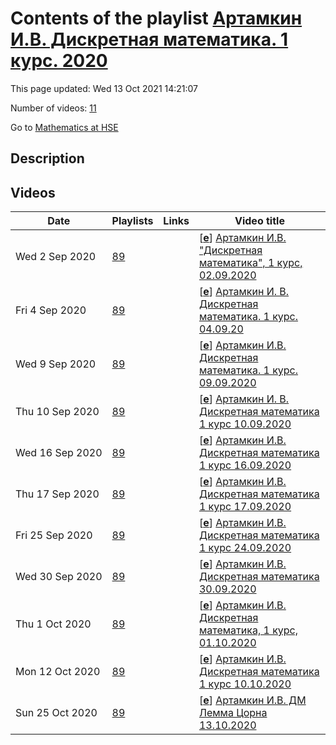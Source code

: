 # Contents of the playlist [Артамкин И.В. Дискретная математика. 1 курс. 2020](https://www.youtube.com/playlist?list=PLq3E5oubNNoCpIToWmtH1h4WX-HwqEYzs)

This page updated: Wed 13 Oct 2021 14:21:07

Number of videos: [11](#videos)

Go to [Mathematics at HSE](../README.md)

## Description



## Videos

|Date|Playlists|Links|Video title|
|---|---|---|---|
| Wed&nbsp;2&nbsp;Sep&nbsp;2020 | [89](../playlists/89 "Артамкин И.В. Дискретная математика. 1 курс. 2020") |  | [[**e**](https://studio.youtube.com/video/r8YHvOV_TFE/edit "Edit")] [Артамкин И.В. &#34;Дискретная математика&#34;, 1 курс, 02.09.2020](https://www.youtube.com/watch?v=r8YHvOV_TFE&list=PLq3E5oubNNoCpIToWmtH1h4WX-HwqEYzs) |
| Fri&nbsp;4&nbsp;Sep&nbsp;2020 | [89](../playlists/89 "Артамкин И.В. Дискретная математика. 1 курс. 2020") |  | [[**e**](https://studio.youtube.com/video/npO01dDt1_U/edit "Edit")] [Артамкин И. В.  Дискретная математика. 1 курс. 04.09.20](https://www.youtube.com/watch?v=npO01dDt1_U&list=PLq3E5oubNNoCpIToWmtH1h4WX-HwqEYzs) |
| Wed&nbsp;9&nbsp;Sep&nbsp;2020 | [89](../playlists/89 "Артамкин И.В. Дискретная математика. 1 курс. 2020") |  | [[**e**](https://studio.youtube.com/video/0W9xkYvMQEc/edit "Edit")] [Артамкин И.В. Дискретная математика. 1 курс. 09.09.2020](https://www.youtube.com/watch?v=0W9xkYvMQEc&list=PLq3E5oubNNoCpIToWmtH1h4WX-HwqEYzs) |
| Thu&nbsp;10&nbsp;Sep&nbsp;2020 | [89](../playlists/89 "Артамкин И.В. Дискретная математика. 1 курс. 2020") |  | [[**e**](https://studio.youtube.com/video/J4zUatlgYF8/edit "Edit")] [Артамкин И. В.  Дискретная математика 1 курс 10.09.2020](https://www.youtube.com/watch?v=J4zUatlgYF8&list=PLq3E5oubNNoCpIToWmtH1h4WX-HwqEYzs) |
| Wed&nbsp;16&nbsp;Sep&nbsp;2020 | [89](../playlists/89 "Артамкин И.В. Дискретная математика. 1 курс. 2020") |  | [[**e**](https://studio.youtube.com/video/CpokZcCAkF0/edit "Edit")] [Артамкин И.В. Дискретная математика 1 курс 16.09.2020](https://www.youtube.com/watch?v=CpokZcCAkF0&list=PLq3E5oubNNoCpIToWmtH1h4WX-HwqEYzs) |
| Thu&nbsp;17&nbsp;Sep&nbsp;2020 | [89](../playlists/89 "Артамкин И.В. Дискретная математика. 1 курс. 2020") |  | [[**e**](https://studio.youtube.com/video/KjCBIdzcM5c/edit "Edit")] [Артамкин И.В. Дискретная математика 1 курс 17.09.2020](https://www.youtube.com/watch?v=KjCBIdzcM5c&list=PLq3E5oubNNoCpIToWmtH1h4WX-HwqEYzs) |
| Fri&nbsp;25&nbsp;Sep&nbsp;2020 | [89](../playlists/89 "Артамкин И.В. Дискретная математика. 1 курс. 2020") |  | [[**e**](https://studio.youtube.com/video/kNWINxo5c5k/edit "Edit")] [Артамкин И.В. Дискретная математика 1 курс 24.09.2020](https://www.youtube.com/watch?v=kNWINxo5c5k&list=PLq3E5oubNNoCpIToWmtH1h4WX-HwqEYzs) |
| Wed&nbsp;30&nbsp;Sep&nbsp;2020 | [89](../playlists/89 "Артамкин И.В. Дискретная математика. 1 курс. 2020") |  | [[**e**](https://studio.youtube.com/video/pXizikghidk/edit "Edit")] [Артамкин И.В. Дискретная математика 30.09.2020](https://www.youtube.com/watch?v=pXizikghidk&list=PLq3E5oubNNoCpIToWmtH1h4WX-HwqEYzs) |
| Thu&nbsp;1&nbsp;Oct&nbsp;2020 | [89](../playlists/89 "Артамкин И.В. Дискретная математика. 1 курс. 2020") |  | [[**e**](https://studio.youtube.com/video/N2CCAhF4ZA8/edit "Edit")] [Артамкин И.В. Дискретная математика, 1 курс, 01.10.2020](https://www.youtube.com/watch?v=N2CCAhF4ZA8&list=PLq3E5oubNNoCpIToWmtH1h4WX-HwqEYzs) |
| Mon&nbsp;12&nbsp;Oct&nbsp;2020 | [89](../playlists/89 "Артамкин И.В. Дискретная математика. 1 курс. 2020") |  | [[**e**](https://studio.youtube.com/video/fJRZhvtO0mw/edit "Edit")] [Артамкин И.В. Дискретная математика 1 курс 10.10.2020](https://www.youtube.com/watch?v=fJRZhvtO0mw&list=PLq3E5oubNNoCpIToWmtH1h4WX-HwqEYzs "Аксиома выбора, теорема Цермело, лемма Цорна") |
| Sun&nbsp;25&nbsp;Oct&nbsp;2020 | [89](../playlists/89 "Артамкин И.В. Дискретная математика. 1 курс. 2020") |  | [[**e**](https://studio.youtube.com/video/BxVuImwvVHs/edit "Edit")] [Артамкин И.В. ДМ Лемма Цорна  13.10.2020](https://www.youtube.com/watch?v=BxVuImwvVHs&list=PLq3E5oubNNoCpIToWmtH1h4WX-HwqEYzs) |
